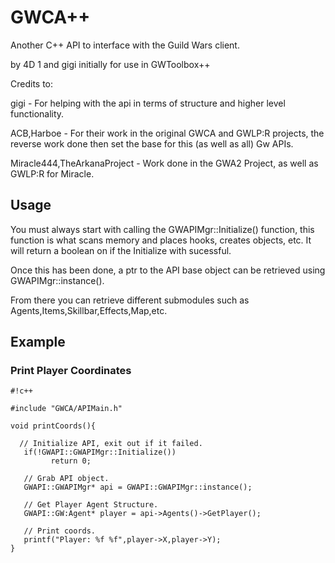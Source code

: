 # GWCA++ #

Another C++ API to interface with the Guild Wars client.

by 4D 1 and gigi initially for use in GWToolbox++

Credits to:

gigi - For helping with the api in terms of structure and higher level functionality.

ACB,Harboe - For their work in the original GWCA and GWLP:R projects, the reverse work done then set the base for this (as well as all) Gw APIs.

Miracle444,TheArkanaProject - Work done in the GWA2 Project, as well as GWLP:R for Miracle.

## Usage ##

You must always start with calling the GWAPIMgr::Initialize() function, this function is what scans memory and places hooks, creates objects, etc. It will return a boolean on if the Initialize with sucessful.

Once this has been done, a ptr to the API base object can be retrieved using GWAPIMgr::instance().

From there you can retrieve different submodules such as Agents,Items,Skillbar,Effects,Map,etc.

## Example ##

### Print Player Coordinates ###


```
#!c++

#include "GWCA/APIMain.h"

void printCoords(){

  // Initialize API, exit out if it failed.
   if(!GWAPI::GWAPIMgr::Initialize())
         return 0;

   // Grab API object.
   GWAPI::GWAPIMgr* api = GWAPI::GWAPIMgr::instance();

   // Get Player Agent Structure.
   GWAPI::GW:Agent* player = api->Agents()->GetPlayer();

   // Print coords.
   printf("Player: %f %f",player->X,player->Y);
}
```